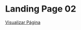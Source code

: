 # Landing Page 02
<a href="https://davidcd1.github.io/Landing-Page-02/" target="_blank">Visualizar Página</a>
